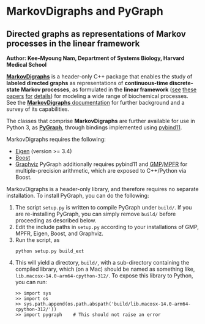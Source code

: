 # MarkovDigraphs and PyGraph

## Directed graphs as representations of Markov processes in the linear framework

**Author: Kee-Myoung Nam, Department of Systems Biology, Harvard Medical School**

[**MarkovDigraphs**](https://kmnam.github.io/markov-digraphs/)
is a header-only C++ package that enables the study of **labeled directed
graphs** as representations of **continuous-time discrete-state Markov
processes**, as formulated in the
**linear framework** ([see](https://journals.plos.org/plosone/article?id=10.1371/journal.pone.0036321) [these](https://link.springer.com/article/10.1007/s11538-013-9884-8) [papers](https://bmcbiol.biomedcentral.com/articles/10.1186/s12915-014-0102-4) [for](https://royalsocietypublishing.org/doi/10.1098/rsfs.2022.0013) [details](https://www.frontiersin.org/articles/10.3389/fcell.2023.1233808/abstract))
for modeling a wide range of biochemical processes. See the
[**MarkovDigraphs** documentation](https://kmnam.github.io/markov-digraphs/)
for further background and a survey of its capabilities.  

The classes that comprise **MarkovDigraphs** are further available for use in
Python 3, as [**PyGraph**](https://kmnam.github.io/pygraph-docs/), through 
bindings implemented using [pybind11](https://pybind11.readthedocs.io/en/stable/).

MarkovDigraphs requires the following:
- [Eigen](https://eigen.tuxfamily.org/index.php?title=Main_Page) (version >= 3.4)
- [Boost](https://www.boost.org/)
- [Graphviz](https://www.graphviz.org/)
PyGraph additionally requires pybind11 and [GMP](https://gmplib.org)/[MPFR](https://mpfr.org)
for multiple-precision arithmetic, which are exposed to C++/Python via Boost.

MarkovDigraphs is a header-only library, and therefore requires no separate
installation. To install PyGraph, you can do the following:
1. The script ``setup.py`` is written to compile PyGraph under ``build/``.
   If you are re-installing PyGraph, you can simply remove ``build/`` before
   proceeding as described below. 
2. Edit the include paths in ``setup.py`` according to your installations of 
   GMP, MPFR, Eigen, Boost, and Graphviz.
3. Run the script, as 
   ```
   python setup.py build_ext
   ```
4. This will yield a directory, ``build/``, with a sub-directory containing
   the compiled library, which (on a Mac) should be named as something like,
   ``lib.macosx-14.0-arm64-cpython-312/``. To expose this library to Python, 
   you can run:
   ```
   >> import sys
   >> import os
   >> sys.path.append(os.path.abspath('build/lib.macosx-14.0-arm64-cpython-312/'))
   >> import pygraph    # This should not raise an error
   ```

